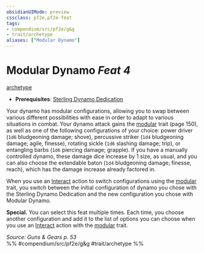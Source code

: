 ```yaml
---
obsidianUIMode: preview
cssclass: pf2e,pf2e-feat
tags:
- compendium/src/pf2e/g&g
- trait/archetype
aliases: ["Modular Dynamo"]
---
```

# Modular Dynamo  *Feat 4*  
[archetype](../../Rules/traits/archetype.md)  

- **Prerequisites**: [Sterling Dynamo Dedication](sterling-dynamo-dedication-g-g.md)

Your dynamo has modular configurations, allowing you to swap between various different possibilities with ease in order to adapt to various situations in combat. Your dynamo attack gains the [modular](../../Rules/traits/modular-logm.md) trait (page 150), as well as one of the following configurations of your choice: power driver (`1d6` bludgeoning damage; shove), percussive striker (`1d4` bludgeoning damage; agile, finesse), rotating sickle (`1d6` slashing damage; trip), or entangling barbs (`1d6` piercing damage; grapple). If you have a manually controlled dynamo, these damage dice increase by 1 size, as usual, and you can also choose the extendable baton (`1d4` bludgeoning damage; finesse, reach), which has the damage increase already factored in.

When you use an [Interact](../../Rules/actions/interact.md) action to switch configurations using the [modular](../../Rules/traits/modular-logm.md) trait, you switch between the initial configuration of dynamo you chose with the Sterling Dynamo Dedication and the new configuration you chose with Modular Dynamo.

**Special.** You can select this feat multiple times. Each time, you choose another configuration and add it to the list of options you can choose when you use an [Interact](../../Rules/actions/interact.md) action with the [modular](../../Rules/traits/modular-logm.md) trait.

*Source: Guns & Gears p. 53*  
%% #compendium/src/pf2e/g&g #trait/archetype %%
